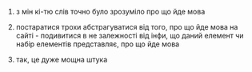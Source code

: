 1) з мін кі-тю слів точно було зрозуміло про що йде мова

2) постаратися трохи абстрагуватися від того, про що йде мова на сайті - подивитися в не залежності від інфи, що даний елемент чи набір елементів представляє, про що йде мова

3) так, це дуже мощна штука